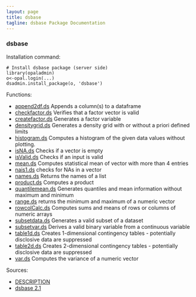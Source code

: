 ```yaml
---
layout: page
title: dsbase
tagline: dsbase Package Documentation
---
```



### dsbase

Installation command:

	# Install dsbase package (server side)
	library(opaladmin)
	o<-opal.login(...)
	dsadmin.install_package(o, 'dsbase')

Functions:


* [append2df.ds](append2df.ds.html) Appends a column(s) to a dataframe
* [checkfactor.ds](checkfactor.ds.html) Verifies that a factor vector is valid
* [createfactor.ds](createfactor.ds.html) Generates a factor variable
* [densitygrid.ds](densitygrid.ds.html) Generates a density grid with or without a priori defined limits
* [histogram.ds](histogram.ds.html) Computes a histogram of the given data values without plotting.
* [isNA.ds](isNA.ds.html) Checks if a vector is empty
* [isValid.ds](isValid.ds.html) Checks if an input is valid
* [mean.ds](mean.ds.html) Computes statistical mean of vector with more than 4 entries
* [nais1.ds](nais1.ds.html) checks for NAs in a vector
* [names.ds](names.ds.html) Returns the names of a list
* [product.ds](product.ds.html) Computes a product
* [quantilemean.ds](quantilemean.ds.html) Generates quantiles and mean information without maximum and minimum
* [range.ds](range.ds.html) returns the minimum and maximum of a numeric vector
* [rowcolCalc.ds](rowcolCalc.ds.html) Computes sums and means of rows or columns of numeric arrays
* [subsetdata.ds](subsetdata.ds.html) Generates a valid subset of a dataset
* [subsetvar.ds](subsetvar.ds.html) Derives a valid binary variable from a continuous variable
* [table1d.ds](table1d.ds.html) Creates 1-dimensional contingency tables - potentially disclosive data are suppressed
* [table2d.ds](table2d.ds.html) Creates 2-dimensional contingency tables - potentially disclosive data are suppressed
* [var.ds](var.ds.html) Computes the variance of a numeric vector

Sources:

* [DESCRIPTION](https://raw.github.com/datashield/dsbase/2.1/DESCRIPTION)
* [dsbase 2.1](https://github.com/datashield/dsbase/tree/2.1)

